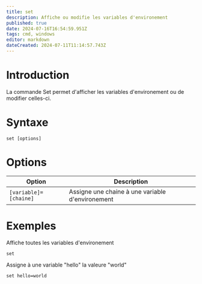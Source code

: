 ```yaml
---
title: set
description: Affiche ou modifie les variables d'environement
published: true
date: 2024-07-16T16:54:59.951Z
tags: cmd, windows
editor: markdown
dateCreated: 2024-07-11T11:14:57.743Z
---
```


# Introduction

La commande Set permet d'afficher les variables d'environement ou de modifier celles-ci.

# Syntaxe

`set [options]`

# Options

| Option                | Description                                      |
| --------------------- | ------------------------------------------------ |
| `[variable]=[chaine]` | Assigne une chaine à une variable d'environement |

# Exemples

Affiche toutes les variables d'environement

`set`

Assigne à une variable "hello" la valeure "world"

`set hello=world`
